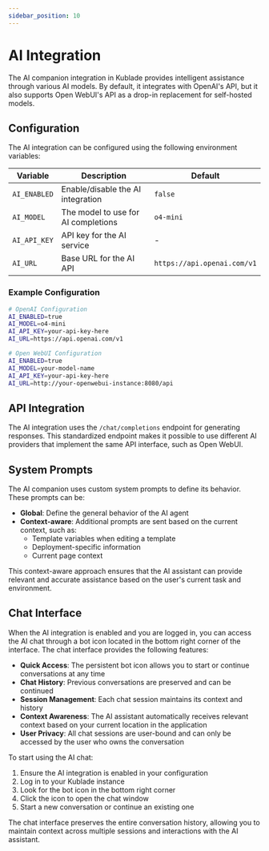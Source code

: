 ```yaml
---
sidebar_position: 10
---
```


# AI Integration

The AI companion integration in Kublade provides intelligent assistance through various AI models. By default, it integrates with OpenAI's API, but it also supports Open WebUI's API as a drop-in replacement for self-hosted models.

## Configuration

The AI integration can be configured using the following environment variables:

| Variable | Description | Default |
|----------|-------------|---------|
| `AI_ENABLED` | Enable/disable the AI integration | `false` |
| `AI_MODEL` | The model to use for AI completions | `o4-mini` |
| `AI_API_KEY` | API key for the AI service | - |
| `AI_URL` | Base URL for the AI API | `https://api.openai.com/v1` |

### Example Configuration

```bash
# OpenAI Configuration
AI_ENABLED=true
AI_MODEL=o4-mini
AI_API_KEY=your-api-key-here
AI_URL=https://api.openai.com/v1

# Open WebUI Configuration
AI_ENABLED=true
AI_MODEL=your-model-name
AI_API_KEY=your-api-key-here
AI_URL=http://your-openwebui-instance:8080/api
```

## API Integration

The AI integration uses the `/chat/completions` endpoint for generating responses. This standardized endpoint makes it possible to use different AI providers that implement the same API interface, such as Open WebUI.

## System Prompts

The AI companion uses custom system prompts to define its behavior. These prompts can be:

- **Global**: Define the general behavior of the AI agent
- **Context-aware**: Additional prompts are sent based on the current context, such as:
  - Template variables when editing a template
  - Deployment-specific information
  - Current page context

This context-aware approach ensures that the AI assistant can provide relevant and accurate assistance based on the user's current task and environment.

## Chat Interface

When the AI integration is enabled and you are logged in, you can access the AI chat through a bot icon located in the bottom right corner of the interface. The chat interface provides the following features:

- **Quick Access**: The persistent bot icon allows you to start or continue conversations at any time
- **Chat History**: Previous conversations are preserved and can be continued
- **Session Management**: Each chat session maintains its context and history
- **Context Awareness**: The AI assistant automatically receives relevant context based on your current location in the application
- **User Privacy**: All chat sessions are user-bound and can only be accessed by the user who owns the conversation

To start using the AI chat:
1. Ensure the AI integration is enabled in your configuration
2. Log in to your Kublade instance
3. Look for the bot icon in the bottom right corner
4. Click the icon to open the chat window
5. Start a new conversation or continue an existing one

The chat interface preserves the entire conversation history, allowing you to maintain context across multiple sessions and interactions with the AI assistant.
